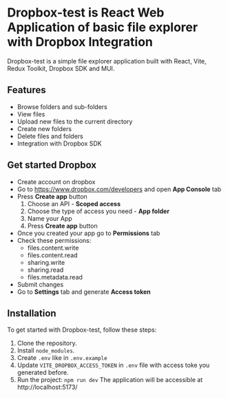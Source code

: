 # Dropbox-test is React Web Application of basic file explorer with Dropbox Integration

Dropbox-test is a simple file explorer application built with React, Vite, Redux Toolkit, Dropbox SDK and MUI. 

## Features

-   Browse folders and sub-folders
-   View files
-   Upload new files to the current directory
-   Create new folders
-   Delete files and folders
-   Integration with Dropbox SDK

## Get started Dropbox

- Create account on dropbox
- Go to https://www.dropbox.com/developers and open **App Console** tab
- Press **Create app** button
  1. Choose an API - **Scoped access**
  2. Choose the type of access you need - **App folder**
  3. Name your App
  4. Press **Create app** button
- Once you created your app go to **Permissions** tab
- Check these permissions:
  - files.content.write
  - files.content.read
  - sharing.write
  - sharing.read
  - files.metadata.read
- Submit changes
- Go to **Settings** tab and generate **Access token**

## Installation

To get started with Dropbox-test, follow these steps:

1. Clone the repository.
2. Install `node_modules`.
3. Create `.env` like in `.env.example`
4. Update `VITE_DROPBOX_ACCESS_TOKEN` in `.env` file with access toke you generated before.
5. Run the project:
   `npm run dev`
   The application will be accessible at http://localhost:5173/
